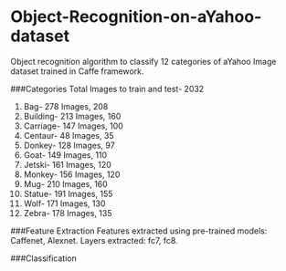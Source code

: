 # Object-Recognition-on-aYahoo-dataset
Object recognition algorithm to classify 12 categories of aYahoo Image dataset trained in Caffe framework.

###Categories
Total Images to train and test- 2032

1. Bag- 278 Images, 208
2. Building- 213 Images, 160
3. Carriage- 147 Images, 100
4. Centaur- 48 Images, 35
5. Donkey- 128 Images, 97
6. Goat- 149 Images, 110
7. Jetski- 161 Images, 120
8. Monkey- 156 Images, 120
9. Mug- 210 Images, 160
10. Statue- 191 Images, 155
11. Wolf- 171 Images, 130
12. Zebra- 178 Images, 135

###Feature Extraction
Features extracted using pre-trained models: Caffenet, Alexnet.
Layers extracted: fc7, fc8.

###Classification
